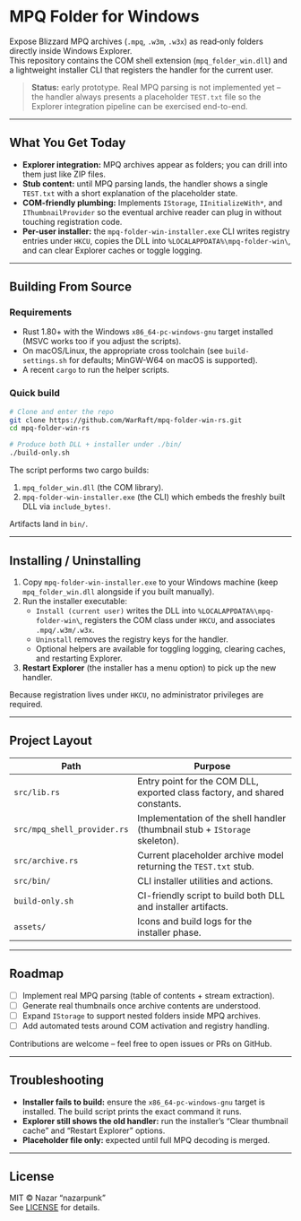 # MPQ Folder for Windows

Expose Blizzard MPQ archives (`.mpq`, `.w3m`, `.w3x`) as read‑only folders directly inside Windows Explorer.  
This repository contains the COM shell extension (`mpq_folder_win.dll`) and a lightweight installer CLI that registers the handler for the current user.

> **Status:** early prototype. Real MPQ parsing is not implemented yet – the handler always presents a placeholder `TEST.txt` file so the Explorer integration pipeline can be exercised end-to-end.

---

## What You Get Today

- **Explorer integration:** MPQ archives appear as folders; you can drill into them just like ZIP files.
- **Stub content:** until MPQ parsing lands, the handler shows a single `TEST.txt` with a short explanation of the placeholder state.
- **COM-friendly plumbing:** Implements `IStorage`, `IInitializeWith*`, and `IThumbnailProvider` so the eventual archive reader can plug in without touching registration code.
- **Per-user installer:** the `mpq-folder-win-installer.exe` CLI writes registry entries under `HKCU`, copies the DLL into `%LOCALAPPDATA%\mpq-folder-win\`, and can clear Explorer caches or toggle logging.

---

## Building From Source

### Requirements

- Rust 1.80+ with the Windows `x86_64-pc-windows-gnu` target installed (MSVC works too if you adjust the scripts).
- On macOS/Linux, the appropriate cross toolchain (see `build-settings.sh` for defaults; MinGW-W64 on macOS is supported).
- A recent `cargo` to run the helper scripts.

### Quick build

```bash
# Clone and enter the repo
git clone https://github.com/WarRaft/mpq-folder-win-rs.git
cd mpq-folder-win-rs

# Produce both DLL + installer under ./bin/
./build-only.sh
```

The script performs two cargo builds:
1. `mpq_folder_win.dll` (the COM library).
2. `mpq-folder-win-installer.exe` (the CLI) which embeds the freshly built DLL via `include_bytes!`.

Artifacts land in `bin/`.

---

## Installing / Uninstalling

1. Copy `mpq-folder-win-installer.exe` to your Windows machine (keep `mpq_folder_win.dll` alongside if you built manually).
2. Run the installer executable:
   - `Install (current user)` writes the DLL into `%LOCALAPPDATA%\mpq-folder-win\`, registers the COM class under `HKCU`, and associates `.mpq/.w3m/.w3x`.
   - `Uninstall` removes the registry keys for the handler.
   - Optional helpers are available for toggling logging, clearing caches, and restarting Explorer.
3. **Restart Explorer** (the installer has a menu option) to pick up the new handler.

Because registration lives under `HKCU`, no administrator privileges are required.

---

## Project Layout

| Path | Purpose |
|------|---------|
| `src/lib.rs` | Entry point for the COM DLL, exported class factory, and shared constants. |
| `src/mpq_shell_provider.rs` | Implementation of the shell handler (thumbnail stub + `IStorage` skeleton). |
| `src/archive.rs` | Current placeholder archive model returning the `TEST.txt` stub. |
| `src/bin/` | CLI installer utilities and actions. |
| `build-only.sh` | CI-friendly script to build both DLL and installer artifacts. |
| `assets/` | Icons and build logs for the installer phase. |

---

## Roadmap

- [ ] Implement real MPQ parsing (table of contents + stream extraction).
- [ ] Generate real thumbnails once archive contents are understood.
- [ ] Expand `IStorage` to support nested folders inside MPQ archives.
- [ ] Add automated tests around COM activation and registry handling.

Contributions are welcome – feel free to open issues or PRs on GitHub.

---

## Troubleshooting

- **Installer fails to build:** ensure the `x86_64-pc-windows-gnu` target is installed. The build script prints the exact command it runs.
- **Explorer still shows the old handler:** run the installer’s “Clear thumbnail cache” and “Restart Explorer” options.
- **Placeholder file only:** expected until full MPQ decoding is merged.

---

## License

MIT © Nazar “nazarpunk”  
See [LICENSE](LICENSE) for details.
